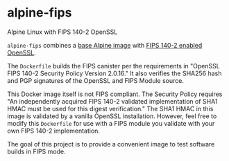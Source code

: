 # alpine-fips

Alpine Linux with FIPS 140-2 OpenSSL

`alpine-fips` combines a [base Alpine image](https://hub.docker.com/_/alpine/) with [FIPS 140-2 enabled OpenSSL](https://www.openssl.org/docs/fips.html).

The `Dockerfile` builds the FIPS canister per the requirements in  "OpenSSL FIPS 140-2 Security Policy Version 2.0.16." It also verifies the SHA256 hash and PGP signatures of the OpenSSL and FIPS Module source.

This Docker image itself is not FIPS compliant. The Security Policy requires "An independently acquired FIPS 140­-2 validated implementation of SHA­1 HMAC must be used for this digest verification." The SHA1 HMAC in this image is validated by a vanilla OpenSSL installation. However, feel free to modify this `Dockerfile` for use with a FIPS module you validate with your own FIPS 140-2 implementation.

The goal of this project is to provide a convenient image to test software builds in FIPS mode.
